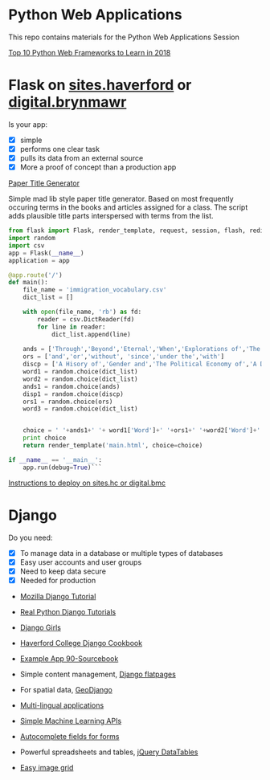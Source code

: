 # Python Web Applications
This repo contains materials for the Python Web Applications Session 

[Top 10 Python Web Frameworks to Learn in 2018](https://hackernoon.com/top-10-python-web-frameworks-to-learn-in-2018-b2ebab969d1a)

# Flask on [sites.haverford](https://sites.haverford.edu/) or [digital.brynmawr](https://digital.brynmawr.edu/)
Is your app:
- [x] simple
- [x] performs one clear task
- [x] pulls its data from an external source
- [x] More a proof of concept than a production app 

[Paper Title Generator](http://ajanco.sites.haverford.edu/immigration)  

Simple mad lib style paper title generator.  Based on most frequently occuring terms in the books and articles assigned for a class.  The script adds plausible title parts interspersed with terms from the list. 

```python
from flask import Flask, render_template, request, session, flash, redirect, url_for, g
import random
import csv
app = Flask(__name__)
application = app

@app.route('/')
def main():
    file_name = 'immigration_vocabulary.csv' 
    dict_list = []

    with open(file_name, 'rb') as fd:
        reader = csv.DictReader(fd)
        for line in reader:
            dict_list.append(line)        
        
    ands = ['Through','Beyond','Eternal','When','Explorations of','The Origins of','The Future of'] 
    ors = ['and','or','without', 'since','under the','with']
    discp = ['A Hisory of','Gender and','The Political Economy of','A Discourse on','The Politics of','Outline of a Theory of']
    word1 = random.choice(dict_list)
    word2 = random.choice(dict_list)
    ands1 = random.choice(ands)
    disp1 = random.choice(discp)
    ors1 = random.choice(ors)
    word3 = random.choice(dict_list)


    choice = ' '+ands1+' '+ word1['Word']+' '+ors1+' '+word2['Word']+' - '+disp1+' '+ word3['Word']
    print choice
    return render_template('main.html', choice=choice)

if __name__ == '__main__':
    app.run(debug=True)```
```
[Instructions to deploy on sites.hc or digital.bmc](https://github.com/tri-co-hackathon-2019/python_web_applications/blob/master/Python%20at%20Reclaim%20Hosting.pdf)

# Django
Do you need:
- [x] To manage data in a database or multiple types of databases
- [x] Easy user accounts and user groups
- [x] Need to keep data secure
- [x] Needed for production

* [Mozilla Django Tutorial](https://developer.mozilla.org/en-US/docs/Learn/Server-side/Django)
* [Real Python Django Tutorials](https://realpython.com/tutorials/django/)  
* [Django Girls](https://djangogirls.org/) 
* [Haverford College Django Cookbook](https://github.com/HCDigitalScholarship/ds-cookbook)    
* [Example App 90-Sourcebook](https://slavicdh.apjan.co/)  

* Simple content management, [Django flatpages](https://github.com/HCDigitalScholarship/ds-cookbook/tree/master/django_flatpages)
* For spatial data, [GeoDjango](https://github.com/HCDigitalScholarship/ds-cookbook/tree/master/GeoDjango%20and%20Geocoding)
* [Multi-lingual applications](https://github.com/HCDigitalScholarship/ds-cookbook/tree/master/internationalization)
* [Simple Machine Learning APIs](https://github.com/HCDigitalScholarship/ds-cookbook/tree/master/google_vision)
* [Autocomplete fields for forms](https://github.com/HCDigitalScholarship/ds-cookbook/tree/master/django-autocomplete)
* Powerful spreadsheets and tables, [jQuery DataTables](https://github.com/HCDigitalScholarship/ds-cookbook/tree/master/datatables-server-side-processing)
* [Easy image grid](https://codepen.io/Vestride/pen/ZVWmMX)
